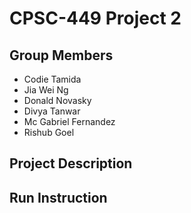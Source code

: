 # CPSC-449 Project 2

## Group Members

- Codie Tamida
- Jia Wei Ng
- Donald Novasky
- Divya Tanwar
- Mc Gabriel Fernandez
- Rishub Goel

## Project Description


## Run Instruction



